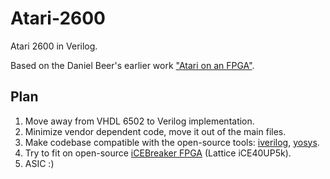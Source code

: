 # Atari-2600
Atari 2600 in Verilog.

Based on the Daniel Beer's earlier work ["Atari on an FPGA"](https://people.ece.cornell.edu/land/courses/eceprojectsland/STUDENTPROJ/2006to2007/dbb26/dbb28_meng_report.pdf).

## Plan

1. Move away from VHDL 6502 to Verilog implementation.
2. Minimize vendor dependent code, move it out of the main files.
3. Make codebase compatible with the open-source tools: [iverilog](http://iverilog.icarus.com/), [yosys](https://github.com/YosysHQ/yosys).
4. Try to fit on open-source [iCEBreaker FPGA](https://www.crowdsupply.com/1bitsquared/icebreaker-fpga) (Lattice iCE40UP5k).
5. ASIC :)
